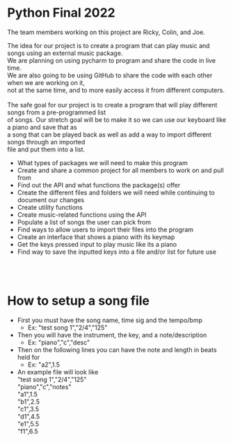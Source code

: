 # Python Final 2022

The team members working on this project are Ricky, Colin, and Joe. 

The idea for our project is to create a program that can play music and songs using an external music package. <br />
We are planning on using pycharm to program and share the code in live time. <br />
We are also going to be using GitHub to share the code with each other when we are working on it, <br />
not at the same time, and to more easily access it from different computers. <br />
<br />
The safe goal for our project is to create a program that will play different songs from a pre-programmed list <br />
of songs. Our stretch goal will be to make it so we can use our keyboard like a piano and save that as <br />
a song that can be played back as well as add a way to import different songs through an imported <br />
file and put them into a list.
<br />

- What types of packages we will need to make this program 
- Create and share a common project for all members to work on and pull from 
- Find out the API and what functions the package(s) offer 
- Create the different files and folders we will need while continuing to document our changes 
- Create utility functions 
- Create music-related functions using the API 
- Populate a list of songs the user can pick from 
- Find ways to allow users to import their files into the program 
- Create an interface that shows a piano with its keymap 
- Get the keys pressed input to play music like its a piano 
- Find way to save the inputted keys into a file and/or list for future use

<br />
<br />

# How to setup a song file
- First you must have the song name, time sig and the tempo/bmp
  - Ex: "test song 1","2/4","125"
- Then you will have the instrument, the key, and a note/description
  - Ex: "piano","c","desc"
- Then on the following lines you can have the note and length in beats held for
  - Ex: "a2",1.5
- An example file will look like<br />
"test song 1","2/4","125"<br />
"piano","c","notes"<br />
"a1",1.5<br />
"b1",2.5<br />
"c1",3.5<br />
"d1",4.5<br />
"e1",5.5<br />
"f1",6.5<br />
